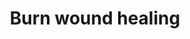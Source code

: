 ---
annotations:
- id: PW:0000646
  parent: signaling pathway
  type: Pathway Ontology
  value: cell-extracellular matrix signaling pathway
- id: PW:0000023
  parent: regulatory pathway
  type: Pathway Ontology
  value: immune response pathway
- id: CL:0000312
  parent: animal cell
  type: Cell Type Ontology
  value: keratinocyte
- id: CL:0000057
  parent: animal cell
  type: Cell Type Ontology
  value: fibroblast
- id: CL:0000186
  parent: native cell
  type: Cell Type Ontology
  value: myofibroblast cell
- id: CL:0000115
  parent: native cell
  type: Cell Type Ontology
  value: endothelial cell
authors:
- ExperiMed
- Egonw
- Eweitz
description: This pathway is part of a systematic review on currently known molecular
  players in burn wound healing in mammalians.
last-edited: 2021-07-21
organisms:
- Rattus norvegicus
redirect_from:
- /index.php/Pathway:WP5057
- /instance/WP5057
revision: null
schema-jsonld:
- '@context': https://schema.org/
  '@id': https://wikipathways.github.io/pathways/WP5057.html
  '@type': Dataset
  creator:
    '@type': Organization
    name: WikiPathways
  description: This pathway is part of a systematic review on currently known molecular
    players in burn wound healing in mammalians.
  keywords:
  - ''
  - ACAT1
  - ACVR1
  - ADM
  - ADORA2B
  - AKAP1
  - ALOX5AP
  - ANKRD1
  - ANPEP
  - ARFGAP1
  - ASNS
  - Acta1
  - BLVRA
  - BMP7
  - Bax
  - Bcl-2
  - Bcl2
  - CACNA1S
  - CASP3
  - CCK
  - CCL3
  - CCNC
  - CCNE1
  - CCR5
  - CD86
  - CEACAM4
  - CHP1
  - CNN2
  - CNP
  - CPA1
  - CXCL2
  - Car4
  - Casp3
  - Cd44
  - Col1a1
  - Col1a2
  - Col4a1
  - Cox2
  - Cxcl12
  - Cxcr4
  - DLL1
  - DPEP1
  - Dll4
  - EDNRB
  - Epo
  - FOS
  - FRK
  - Fgf2
  - GABBR1
  - GCHFR
  - GPR12
  - GPR176
  - Glb1
  - HK2
  - Hgf
  - IGF1R
  - IL1B
  - IL1RL1
  - IL6
  - Igf1
  - Il10
  - Il1b
  - Il4
  - JAK2
  - Jun
  - KLK8
  - KPNB1
  - Krt6a
  - LOC24906
  - Lta
  - MAP3K12
  - MMP9
  - Mir7b
  - Mmp9
  - Mpo
  - NF2
  - NOS2
  - NRG1
  - NTRK1
  - Nfkb1
  - PC
  - PDE4B
  - PIK3R1
  - PRIM2
  - PSEN1
  - PTGIS
  - PTGS2
  - PTPN7
  - Pdgfa
  - Pecam1
  - RGS19
  - ROCK2
  - RSAD2
  - SAFB
  - SELL
  - SHC3
  - SMN1
  - SRD5A1
  - SYCP1
  - SYK
  - SYP
  - TG
  - TNC
  - TNFRSF11B
  - TP53
  - TSHR
  - Tgfb1
  - Tgfbr1
  - Tgfbr2
  - Timp1
  - Tnf
  - Vegfa
  - Vim
  - WFDC18
  - c5ar1
  - cdc25b
  - miR-let-7b
  - stk3
  license: CC0
  name: Burn wound healing
seo: CreativeWork
title: Burn wound healing
wpid: WP5057
---